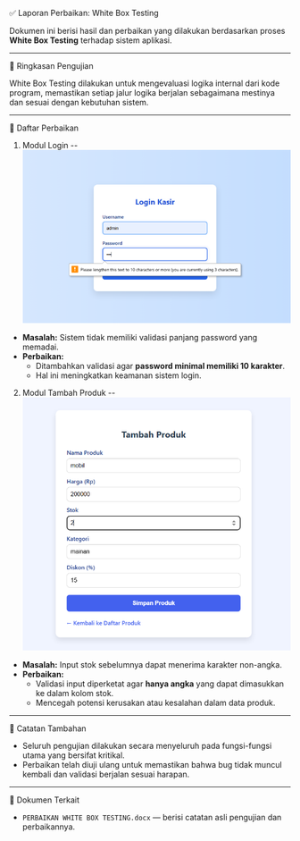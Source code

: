 ✅ Laporan Perbaikan: White Box Testing

Dokumen ini berisi hasil dan perbaikan yang dilakukan berdasarkan proses **White Box Testing** terhadap sistem aplikasi.

---

🧪 Ringkasan Pengujian

White Box Testing dilakukan untuk mengevaluasi logika internal dari kode program, memastikan setiap jalur logika berjalan sebagaimana mestinya dan sesuai dengan kebutuhan sistem.

---

🔧 Daftar Perbaikan

1. Modul Login
 --  ![Login Screenshot](perbaikan1.png) 

- **Masalah:** Sistem tidak memiliki validasi panjang password yang memadai.
- **Perbaikan:**  
  - Ditambahkan validasi agar **password minimal memiliki 10 karakter**.
  - Hal ini meningkatkan keamanan sistem login.


2. Modul Tambah Produk
--   ![Login Screenshot](perbaikan2.png) 
- **Masalah:** Input stok sebelumnya dapat menerima karakter non-angka.
- **Perbaikan:**  
  - Validasi input diperketat agar **hanya angka** yang dapat dimasukkan ke dalam kolom stok.
  - Mencegah potensi kerusakan atau kesalahan dalam data produk.

---

📌 Catatan Tambahan

- Seluruh pengujian dilakukan secara menyeluruh pada fungsi-fungsi utama yang bersifat kritikal.
- Perbaikan telah diuji ulang untuk memastikan bahwa bug tidak muncul kembali dan validasi berjalan sesuai harapan.

---

📁 Dokumen Terkait

- `PERBAIKAN WHITE BOX TESTING.docx` — berisi catatan asli pengujian dan perbaikannya.
